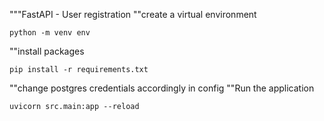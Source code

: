 """FastAPI - User registration
""create a virtual environment
```
python -m venv env
```
""install packages
```
pip install -r requirements.txt
```
""change postgres credentials accordingly in config 
""Run the application
```
uvicorn src.main:app --reload
```
